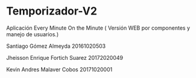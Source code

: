 
# Temporizador-V2

Aplicación Every Minute On the Minute ( Versión WEB por componentes y manejo de usuarios.) 

Santiago Gómez Almeyda 20161020503

Jheisson Enrique Fortich Suarez 20172020049

Kevin Andres Malaver Cobos 20171020001
